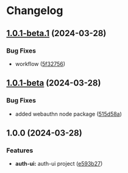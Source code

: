 # Changelog

## [1.0.1-beta.1](https://github.com/nicolas-mark/example-project/compare/auth-ng-v1.0.1-beta...auth-ng-v1.0.1-beta.1) (2024-03-28)


### Bug Fixes

* workflow ([5f32756](https://github.com/nicolas-mark/example-project/commit/5f327564a786768b63d49bf7a47d999b4bd4dff0))

## [1.0.1-beta](https://github.com/nicolas-mark/example-project/compare/auth-ng-v1.0.0...auth-ng-v1.0.1-beta) (2024-03-28)


### Bug Fixes

* added webauthn node package ([515d58a](https://github.com/nicolas-mark/example-project/commit/515d58a04be650460d2f4c27d19b9f6f1b3a0db9))

## 1.0.0 (2024-03-28)


### Features

* **auth-ui:** auth-ui project ([e593b27](https://github.com/nicolas-mark/example-project/commit/e593b273eea37272fe18b78bd78eedd0e609384b))
